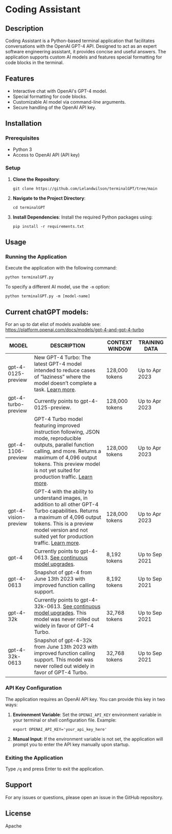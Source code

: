 
# Coding Assistant

## Description

Coding Assistant is a Python-based terminal application that facilitates conversations with the OpenAI GPT-4 API. Designed to act as an expert software engineering assistant, it provides concise and useful answers. The application supports custom AI models and features special formatting for code blocks in the terminal.

## Features

- Interactive chat with OpenAI's GPT-4 model.
- Special formatting for code blocks.
- Customizable AI model via command-line arguments.
- Secure handling of the OpenAI API key.

## Installation

### Prerequisites

- Python 3
- Access to OpenAI API (API key)

### Setup

1. **Clone the Repository**:
   ```
   git clone https://github.com/Lelandwilson/terminalGPT/tree/main
   ```
   
2. **Navigate to the Project Directory**:
   ```
   cd terminalGPT
   ```
   
3. **Install Dependencies**:
   Install the required Python packages using:
   ```
   pip install -r requirements.txt
   ```

## Usage

### Running the Application

Execute the application with the following command:
```
python terminalGPT.py
```
To specify a different AI model, use the `-m` option:
```
python terminalGPT.py -m [model-name]
```
## Current chatGPT models:
For an up to dat elist of models available see:
https://platform.openai.com/docs/models/gpt-4-and-gpt-4-turbo

| MODEL                | DESCRIPTION | CONTEXT WINDOW | TRAINING DATA |
|----------------------|-------------|----------------|---------------|
| gpt-4-0125-preview   | New GPT-4 Turbo: The latest GPT-4 model intended to reduce cases of “laziness” where the model doesn’t complete a task. [Learn more](#). | 128,000 tokens | Up to Apr 2023 |
| gpt-4-turbo-preview  | Currently points to gpt-4-0125-preview. | 128,000 tokens | Up to Apr 2023 |
| gpt-4-1106-preview   | GPT-4 Turbo model featuring improved instruction following, JSON mode, reproducible outputs, parallel function calling, and more. Returns a maximum of 4,096 output tokens. This preview model is not yet suited for production traffic. [Learn more](#). | 128,000 tokens | Up to Apr 2023 |
| gpt-4-vision-preview | GPT-4 with the ability to understand images, in addition to all other GPT-4 Turbo capabilities. Returns a maximum of 4,096 output tokens. This is a preview model version and not suited yet for production traffic. [Learn more](#). | 128,000 tokens | Up to Apr 2023 |
| gpt-4                | Currently points to gpt-4-0613. [See continuous model upgrades](#). | 8,192 tokens | Up to Sep 2021 |
| gpt-4-0613           | Snapshot of gpt-4 from June 13th 2023 with improved function calling support. | 8,192 tokens | Up to Sep 2021 |
| gpt-4-32k            | Currently points to gpt-4-32k-0613. [See continuous model upgrades](#). This model was never rolled out widely in favor of GPT-4 Turbo. | 32,768 tokens | Up to Sep 2021 |
| gpt-4-32k-0613       | Snapshot of gpt-4-32k from June 13th 2023 with improved function calling support. This model was never rolled out widely in favor of GPT-4 Turbo. | 32,768 tokens | Up to Sep 2021 |



### API Key Configuration

The application requires an OpenAI API key. You can provide this key in two ways:

1. **Environment Variable**:
   Set the `OPENAI_API_KEY` environment variable in your terminal or shell configuration file. Example:
   ```
   export OPENAI_API_KEY='your_api_key_here'
   ```

2. **Manual Input**:
   If the environment variable is not set, the application will prompt you to enter the API key manually upon startup.

### Exiting the Application

Type `/q` and press Enter to exit the application.

## Support

For any issues or questions, please open an issue in the GitHub repository.

## License

Apache
